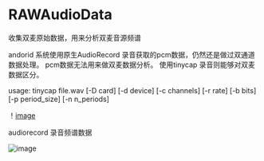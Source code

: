 # RAWAudioData
收集双麦原始数据，用来分析双麦音源频谱

andorid 系统使用原生AudioRecord 录音获取的pcm数据，仍然还是做过双通道数据处理。 pcm数据无法用来做双麦数据分析。 
使用tinycap 录音则能够对双麦数据区分。

usage:
tinycap file.wav [-D card] [-d device] [-c channels] [-r rate] [-b bits] [-p period_size] [-n n_periods]


！[image](https://github.com/HelloWorld1024/RAWAudioData/edit/master/audioRecorderPcmData.png)

audiorecord 录音频谱数据


![image](https://github.com/HelloWorld1024/RAWAudioData/edit/master/tinycapData.png)
